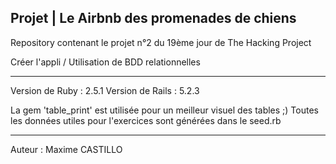 Projet | Le Airbnb des promenades de chiens
--------------------------------------------

Repository contenant le projet n°2 du 19ème jour de The Hacking Project

Créer l'appli / Utilisation de BDD relationnelles

--------------------------------------------

Version de Ruby : 2.5.1
Version de Rails : 5.2.3

La gem 'table_print' est utilisée pour un meilleur visuel des tables ;)
Toutes les données utiles pour l'exercices sont générées dans le seed.rb

--------------------------------------------
Auteur : Maxime CASTILLO